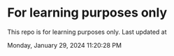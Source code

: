 # For learning purposes only
This repo is for learning purposes only.
Last updated at

Monday, January 29, 2024 11:20:28 PM


